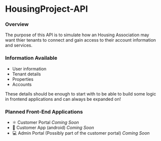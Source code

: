 # HousingProject-API

### Overview
The purpose of this API is to simulate how an Housing Association may want thier tenants to connect and gain access to their account information and services. 

### Information Available
- User information
- Tenant details
- Properties
- Accounts

These details should be enough to start with to be able to build some logic in frontend applications and can always be expanded on!

### Planned Front-End Applications
- ⚛️ Customer Portal *Coming Soon* 
- 📱 Customer App (android) *Coming Soon*
- 💻 Admin Portal (Possibly part of the customer portal) *Coming Soon*

